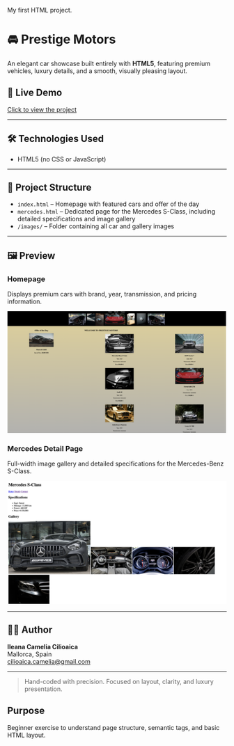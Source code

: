 My first HTML project.

# 🚘 Prestige Motors

An elegant car showcase built entirely with **HTML5**, featuring premium vehicles, luxury details, and a smooth, visually pleasing layout.

## 🚗 Live Demo  
[Click to view the project](https://ileanacamelia.github.io/prestige-motors/)

---

## 🛠 Technologies Used  
- HTML5 (no CSS or JavaScript)

---

## 📂 Project Structure  
- `index.html` – Homepage with featured cars and offer of the day  
- `mercedes.html` – Dedicated page for the Mercedes S-Class, including detailed specifications and image gallery  
- `/images/` – Folder containing all car and gallery images  

---

## 🖼️ Preview

### Homepage
Displays premium cars with brand, year, transmission, and pricing information.

![Homepage Preview](preview-home.png)

### Mercedes Detail Page
Full-width image gallery and detailed specifications for the Mercedes-Benz S-Class.

![Mercedes Page Preview](preview-mercedes.png)


---

## 👩‍💼 Author  
**Ileana Camelia Cilioaica**  
Mallorca, Spain  
[cilioaica.camelia@gmail.com](mailto:cilioaica.camelia@gmail.com)

---

> Hand-coded with precision. Focused on layout, clarity, and luxury presentation.


## Purpose
Beginner exercise to understand page structure, semantic tags, and basic HTML layout.

